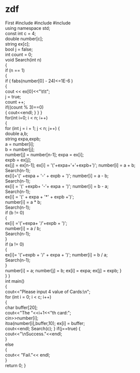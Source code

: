 zdf
===

First
#include <iostream> 
#include <string>
#include <cmath>  
using namespace std;   
const int c = 4;  
double number[c];   
string ex[c];   
bool j = false;      
int count = 0;        
void Search(int n)  
{         
	if (n == 1)  
	{             
		if ( fabs(number[0] - 24)<=1E-6   )  
		{                    
			cout << ex[0]<<"\t\t";     
			j = true;     
			count ++;      
			if((count % 3)==0)  
			{
				cout<<endl; 
			}
		}
	}   
	for(int i=0; i < n; i++)  
	{             
		for (int j = i + 1; j < n; j++) 
		{                         
			double a,b;             
			string expa,expb;        
			a = number[i];              
			b = number[j];                 
			number[j] = number[n-1]; 
			expa = ex[i];                  
			expb = ex[j];                    
			ex[j] = ex[n-1];
			ex[i] = '('+expa+'+'+expb+')';
			number[i] = a + b;          
			Search(n-1);                            
			ex[i]='(' +expa + '-' + expb + ')';
			number[i] = a - b;              
			Search(n-1);                                                 
			ex[i] = '(' +expb+ '-'+ expa  + ')';
			number[i] = b - a;          
			Search(n-1);                                                                
			ex[i] = '(' + expa + '*' + expb +')';   
			number[i] = a * b;                    
			Search(n-1);      
			if (b != 0)     
			{              
				 ex[i] ='('+expa+ '/'+expb   +   ')';  
				 number[i] = a / b;                             
				 Search(n-1);                         
			}                         
			if (a != 0)       
			{                    
				 ex[i]= '('+expb + '/' + expa + ')';
				 number[i] = b / a;                        
				 Search(n-1);                         
			}                                
			number[i]  =  a;
			number[j]  =  b;
			ex[i]  = expa;
			ex[j]  = expb;
		}      
	} 
}          
 int main()   
 {        
	 cout<<"Please input 4 value of Cards:\n";  
	 for (int i = 0; i < c; i++)     
	{	
		char buffer[20];          
		cout<<"The "<<i+1<<"th card:";            
		cin>>number[i];                          
		itoa(number[i],buffer,10);
		ex[i]   =   buffer;                 
		cout<<endl; 
		Search(c);
	 }
	 if(j==true)
	 {                
		 cout<<"\nSuccess."<<endl;  
	 }      
	 else     
	 {             
		 cout<< "Fail."<<   endl;   
	 }               
	 return 0; 
}

